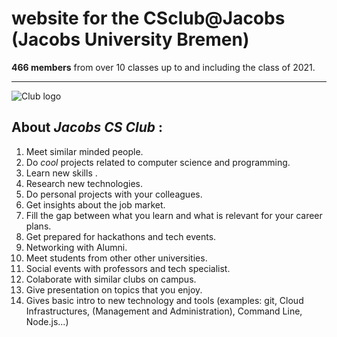 # website for the CSclub@Jacobs (Jacobs University Bremen)

**466 members** from over 10 classes up to and including the class of 2021.

---

![Club logo](https://github.com/jacobsCSclub/ws/blob/e156ae38bb94f4865b3b645a7ce015878064b684/images/1486935_779094492106908_1650960898_n.jpg? "The 2013 graphic from the Facebook group")

## About _Jacobs CS Club_ :
1. Meet similar minded people.
2. Do _cool_ projects related to computer science and programming.
3. Learn new skills .
4. Research new technologies.
5. Do personal projects with your colleagues.
6. Get insights about the job market.
7. Fill the gap between what you learn and what is relevant for your career plans.
8. Get prepared for hackathons and tech events.
9. Networking with Alumni.
10. Meet students from other other universities.
11. Social events with professors and tech specialist.
12. Colaborate with similar clubs on campus.
13. Give presentation on topics that you enjoy.
14. Gives basic intro to new technology and tools (examples: git, Cloud Infrastructures, (Management and Administration), Command Line, Node.js...)

